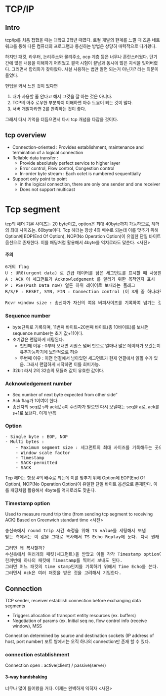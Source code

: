 TCP/IP
====================

## Intro
tcp/ip를 처음 접했을 때는 대학교 2학년 때였다. 
로컬 개발의 한계를 느낄 때 즈음 네트워크를 통해 다른 컴퓨터의 프로그램과 통신하는 방법은 상당히 매력적으로 다가왔다.

 하지만 패킷, 라우터, 논리주소와 물리주소, ocp 계층 등은 너무나 혼란스러웠다. 단기간에 많은 내용을 이해하기 어려웠고 결국 시험이 끝남과 동시에 많은 지식을 잊어버렸다. 그러면서 합리화가 찾아왔다. 사실 사용하는 법만 알면 되는거 아닌가? 라는 의문이 들었다.

 현업을 와서 느낀 것이 있다면
1. 내가 사용할 줄 안다고 해서 그것을 잘 아는 것은 아니다.
2. TCP의 아주 로우한 부분까지 이해하면 아주 도움이 되는 것이 많다.
3. 서버 개발자라면 2를 만족하는 것이 좋다.

그래서 다시 기억을 더듬으면서 다시 tcp 개념을 다잡을 것이다.

## tcp overview

- Connection-oriented : Provides establishment, maintenance and termination of a logical connection
- Reliable data transfer :
    - Provide absolutely perfect service to higher layer
    - Error control, Flow control, Congestion control
    - In-order byte stream : Each octet is numbered sequenttially
- Support only point to point
    - in the logical connection, there are only one sender and one receiver
    - Does not support multicast


# Tcp segment 
tcp의 헤더 기본 사이즈는 20 byte이고, option은 최대 40byte까지 가능하므로, 헤더의 최대 사이즈는. 60byte이다.
Tcp 헤더는 항상 4의 배수로 되는데 이를 맞추기 위해 Option에 EOP(End Of Option), NOP(No Operation Option)이 유일한 단일 바이트 옵션으로 존재한다. 이를 패딩처럼 활용해서 4byte를 억지로라도 맞춘다.
<사진>

#### 주의 
<pre>
6개의 flag
U : URG(urgent data) 로 긴급 데이터를 담은 세그먼트를 표시할 때 사용한다. 실제로 거의 사용 안 된다.
A : ACK 이 세그먼트가 Acknowledgement 를 알리기 위한 목적인지 표시
P : PSH(Push Data now) 얼른 하위 레이어로 보내라는 플래그
R/S/F : RESET, SYN, FIN : Connection control (이 3개 중 하나라도 1이라면 TCP 세그먼트는 데이터를 실어나르지 못한다. RESET은 비정상 경우임

Rcvr window size : 송신자가 자신의 여유 버퍼사이즈를 기록하여 넘기는 것으로, 수신측은 이를 받아서 보내줄 데이터의 양을 결정할 수 있으므로, Flow control이 일어나게된다.
</pre>

### Sequence number
- byte단위로 기록되며, 11번째 바이트~20번째 바이트(총 10바이트)를 보내면 sequence number는 초기 값+11이다.
- 초기값은 랜덤하게 세팅된다.
    - 첫번째 이유 : 0부터 보내면 시퀀스 넘버 만으로 얼마나 많은 데이터가 오갔는지 유추가능하기에 보안적으로 허술
    - 두번째 이유 : 이전 연결에서 남아있던 세그먼트가 현재 연결에서 읽힐 수가 있음. 그래서 랜덤하게 시작하면 이를 회피가능.
- 32bit 라서 2의 32승의 모듈러 값이 유효한 값이다.

### Acknowledgement number
- Seq number of next byte expected from other side”
- Ack flag가 1이여야 한다.
- 송신자의 seq값 s와 ack값 a이 수신자가 받으면 다시 보낼때는 seq을 a로, ack를 s+1로 보낸다. 이게 반복

### Option
<pre>
- Single byte : EOP, NOP 
- Multi bytes :
    - Maximum segment size : 세그먼트의 최대 사이즈를 기록해두는 곳으로, 연결 설정 시 결정되고 연결 종료까지 변화 없음
    - Window scale factor
    - Timestamp
    - SACK-permitted
    - SACK
</pre>
Tcp 헤더는 항상 4의 배수로 되는데 이를 맞추기 위해 Option에 EOP(End Of Option), NOP(No Operation Option)이 유일한 단일 바이트 옵션으로 존재한다. 이를 패딩처럼 활용해서 4byte를 억지로라도 맞춘다.

### Timestamp option
Used to measure round trip time (from sending tcp segment to receiving ACK)
Based on Greenwich standard time
<사진>

<pre>
송신측에서 round trip 시간 측정을 위해 TS value를 세팅해서 보냄
받는 측에서는 이 값을 그대로 복사해서 TS Echo Replay에 둔다. 다시 원래 송신자가 받을때는 current time - TS Echo를 하면 원하는 값이 나온다.

그러면 왜 복사할까?
수신측에서 여러개의 패킷(세그먼트)을 받았고 이들 각각 Timestamp option이 추가되어 있으면??
한꺼번에 하나의 패킷에 Timestamp를 찍어서 보내도 된다.
그러면 어느 패킷의 time stamp인지를 기록하기 위해서 Time Echo를 쓴다.
그러면서 Ack은 여러 패킷을 받은 것을 고려해서 기입한다.
</pre>

## Connection
TCP  sender, receiver establish connection before exchanging data segments
- Triggers allocation of transport entity resources (ex. buffers)
- Negotiation of params (ex. Initial seq no, flow control info (receive window), MSS

Connection determined by source and destination sockets (IP address of host, port number)
포트 쌍에서는 오직 하나의 connection만 존재 할 수 있다.

### connection establishment
Connection open : active(client) / passive(server)

#### 3-way handshaking
너무나 많이 들어봤을 거다. 이제는 완벽하게 익히자
<사진>










